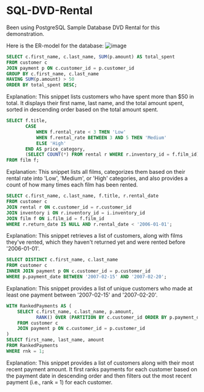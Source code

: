 # SQL-DVD-Rental
Been using PostgreSQL Sample Database DVD Rental for this demonstration.

Here is the ER-model for the database:
![image](https://www.postgresqltutorial.com/wp-content/uploads/2018/03/dvd-rental-sample-database-diagram.png)

````sql
SELECT c.first_name, c.last_name, SUM(p.amount) AS total_spent
FROM customer c
JOIN payment p ON c.customer_id = p.customer_id
GROUP BY c.first_name, c.last_name
HAVING SUM(p.amount) > 50
ORDER BY total_spent DESC;
````
Explanation: This snippet lists customers who have spent more than $50 in total. It displays their first name, last name, and the total amount spent, sorted in descending order based on the total amount spent.


````sql
SELECT f.title, 
       CASE 
           WHEN f.rental_rate < 3 THEN 'Low'
           WHEN f.rental_rate BETWEEN 3 AND 5 THEN 'Medium'
           ELSE 'High'
       END AS price_category,
       (SELECT COUNT(*) FROM rental r WHERE r.inventory_id = f.film_id) AS rental_count
FROM film f;
````
Explanation: This snippet lists all films, categorizes them based on their rental rate into 'Low', 'Medium', or 'High' categories, and also provides a count of how many times each film has been rented.


````sql
SELECT c.first_name, c.last_name, f.title, r.rental_date
FROM customer c
JOIN rental r ON c.customer_id = r.customer_id
JOIN inventory i ON r.inventory_id = i.inventory_id
JOIN film f ON i.film_id = f.film_id
WHERE r.return_date IS NULL AND r.rental_date < '2006-01-01';
````
Explanation: This snippet retrieves a list of customers, along with films they've rented, which they haven't returned yet and were rented before '2006-01-01'.


````sql
SELECT DISTINCT c.first_name, c.last_name
FROM customer c
INNER JOIN payment p ON c.customer_id = p.customer_id
WHERE p.payment_date BETWEEN '2007-02-15' AND '2007-02-20';
````
Explanation: This snippet provides a list of unique customers who made at least one payment between '2007-02-15' and '2007-02-20'.


````sql
WITH RankedPayments AS (
    SELECT c.first_name, c.last_name, p.amount,
           RANK() OVER (PARTITION BY c.customer_id ORDER BY p.payment_date DESC) as rnk
    FROM customer c
    JOIN payment p ON c.customer_id = p.customer_id
)
SELECT first_name, last_name, amount
FROM RankedPayments
WHERE rnk = 1;
````
Explanation: This snippet provides a list of customers along with their most recent payment amount. It first ranks payments for each customer based on the payment date in descending order and then filters out the most recent payment (i.e., rank = 1) for each customer.
